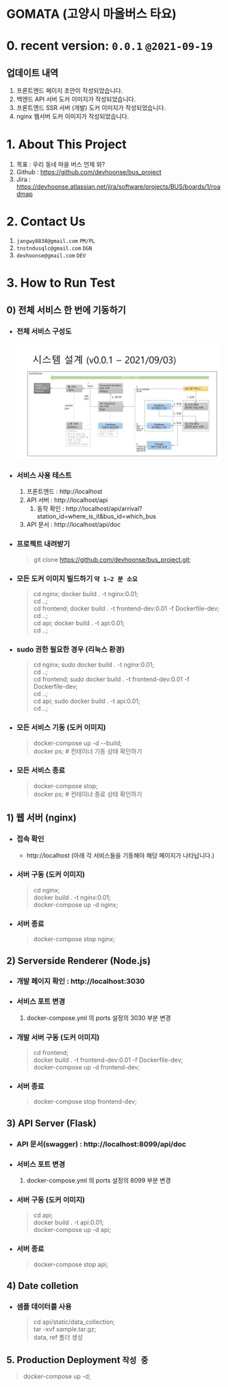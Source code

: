 # GOMATA (고양시 마을버스 타요)

# 0. recent version: `0.0.1` `@2021-09-19`
## 업데이트 내역
   1. 프론트엔드 페이지 초안이 작성되었습니다.
   2. 백엔드 API 서버 도커 이미지가 작성되었습니다.
   3. 프론트엔드 SSR 서버 (개발) 도커 이미지가 작성되었습니다.
   4. nginx 웹서버 도커 이미지가 작성되었습니다.

# 1. About This Project
   1. 목표 : 우리 동네 마을 버스 언제 와?
   2. Github : https://github.com/devhoonse/bus_project
   3. Jira : https://devhoonse.atlassian.net/jira/software/projects/BUS/boards/1/roadmap

# 2. Contact Us
   1. `jangwy8838@gmail.com` `PM/PL`
   2. `tnstndusqlc@gmail.com` `DGN`
   3. `devhoonse@gmail.com` `DEV`

# 3. How to Run Test
   ## 0) 전체 서비스 한 번에 기동하기
   - ### 전체 서비스 구성도
     ![ex_screenshot](api/media/img/fe9c093d-4312-45a9-8f73-7f977db8d0d3.jpg)
   - ### 서비스 사용 테스트
     1. 프론트엔드 : http://localhost
     2. API 서버 : http://localhost/api
        1. 동작 확인 : http://localhost/api/arrival?station_id=where_is_it&bus_id=which_bus
     3. API 문서 : http://localhost/api/doc
   - ### 프로젝트 내려받기
        > git clone https://github.com/devhoonse/bus_project.git;
   - ### 모든 도커 이미지 빌드하기 `약 1~2 분 소요`
      > cd nginx; docker build . -t nginx:0.01; \
        cd ..; \
        cd frontend; docker build . -t frontend-dev:0.01 -f Dockerfile-dev; \
        cd ..; \
        cd api; docker build . -t api:0.01; \
        cd ..;
   - ### sudo 권한 필요한 경우 (리눅스 환경)
     > cd nginx; sudo docker build . -t nginx:0.01; \
       cd ..; \
       cd frontend; sudo docker build . -t frontend-dev:0.01 -f Dockerfile-dev; \
       cd ..; \
       cd api; sudo docker build . -t api:0.01; \
       cd ..;
   - ### 모든 서비스 기동 (도커 이미지)
     > docker-compose up -d --build; \
       docker ps;  # 컨테이너 기동 상태 확인하기
   - ### 모든 서비스 종료
     > docker-compose stop; \
       docker ps;  # 컨테이너 종료 상태 확인하기
   
   ## 1) 웹 서버 (nginx)
   - ### 접속 확인 
     - http://localhost (아래 각 서비스들을 기동해야 해당 페이지가 나타납니다.)
   - ### 서버 구동 (도커 이미지)
      > cd nginx; \
        docker build . -t nginx:0.01; \
        docker-compose up -d nginx;
   - ### 서버 종료
     > docker-compose stop nginx;
   
   ## 2) Serverside Renderer (Node.js)
   - ### 개발 페이지 확인 : http://localhost:3030
   - ### 서비스 포트 변경 
     1. docker-compose.yml 의 ports 설정의 3030 부분 변경
   - ### 개발 서버 구동 (도커 이미지)
      > cd frontend; \
        docker build . -t frontend-dev:0.01 -f Dockerfile-dev; \
        docker-compose up -d frontend-dev;
   - ### 서버 종료
      > docker-compose stop frontend-dev;
    
   ## 3) API Server (Flask)
   - ### API 문서(swagger) : http://localhost:8099/api/doc 
   - ### 서비스 포트 변경 
     1. docker-compose.yml 의 ports 설정의 8099 부분 변경 
   - ### 서버 구동 (도커 이미지)
      > cd api; \
        docker build . -t api:0.01; \
        docker-compose up -d api;
   - ### 서버 종료
     > docker-compose stop api;
   
## 4) Date colletion 
 - ### 샘플 데이터를 사용
     > cd api/static/data_collection; \
     > tar -xvf sample.tar.gz; \
     > data, ref 폴더 생성

## 5. Production Deployment `작성 중`
> docker-compose up -d;
